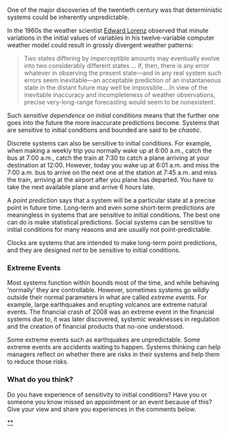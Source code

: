 One of the major discoveries of the twentieth century was that deterministic systems could be inherently unpredictable.

In the 1960s the weather scientist [Edward Lorenz](https://en.wikipedia.org/wiki/Edward_Norton_Lorenz) observed that minute variations in the initial values of variables in his twelve-variable computer weather model could result in grossly divergent weather patterns:

> Two states differing by imperceptible amounts may eventually evolve into two considerably different states … If, then, there is any error whatever in observing the present state—and in any real system such errors seem inevitable—an acceptable prediction of an instantaneous state in the distant future may well be impossible….In view of the inevitable inaccuracy and incompleteness of weather observations, precise very-long-range forecasting would seem to be nonexistent.

Such *sensitive dependence on initial conditions* means that the further one goes into the future the more inaccurate predictions become. Systems that are sensitive to initial conditions and bounded are said to be *chaotic*.

Discrete systems can also be sensitive to initial conditions. For example, when making a weekly trip you normally wake up at 6:00 a.m., catch the bus at 7:00 a.m., catch the train at 7:30 to catch a plane arriving at your destination at 12:00. However, today you wake up at 6:01 a.m. and miss the 7:00 a.m. bus to arrive on the next one at the station at 7:45 a.m. and miss the train, arriving at the airport after you plane has departed. You have to take the next available plane and arrive 6 hours late.

A *point prediction* says that a system will be a particular state at a precise point in future time. Long-term and even some short-term predictions are meaningless in systems that are sensitive to initial conditions. The best one can do is make statistical predictions. Social systems can be sensitive to initial conditions for many reasons and are usually not point-predictable.

Clocks are systems that are intended to make long-term point predictions, and they are designed *not* to be sensitive to initial conditions.

### Extreme Events

Most systems function within bounds most of the time, and while behaving ‘normally’ they are controllable. However, sometimes systems go wildly outside their normal parameters in what are called *extreme events*. For example, large earthquakes and erupting volcanos are extreme natural events. The financial crash of 2008 was an extreme event in the financial systems due to, it was later discovered, systemic weaknesses in regulation and the creation of financial products that no-one understood.

Some extreme events such as earthquakes are unpredictable. Some extreme events are accidents waiting to happen. Systems thinking can help managers reflect on whether there are risks in their systems and help them to reduce those risks.

### What do you think?

Do you have experience of sensitivity to initial conditions? Have you or someone you know missed an appointment or an event because of this? Give your view and share you experiences in the comments below.

[**](https://www.futurelearn.com/courses/systems-thinking-complexity/3/steps/207364#fl-comments)
